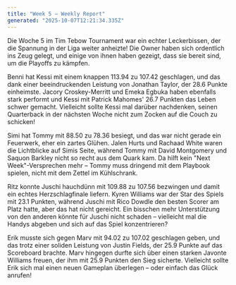 ```yaml
---
title: "Week 5 – Weekly Report"
generated: "2025-10-07T12:21:34.335Z"
---
```


Die Woche 5 im Tim Tebow Tournament war ein echter Leckerbissen, der die Spannung in der Liga weiter anheizte! Die Owner haben sich ordentlich ins Zeug gelegt, und einige von ihnen haben gezeigt, dass sie bereit sind, um die Playoffs zu kämpfen.

Benni hat Kessi mit einem knappen 113.94 zu 107.42 geschlagen, und das dank einer beeindruckenden Leistung von Jonathan Taylor, der 28.6 Punkte einheimste. Jacory Croskey-Merritt und Emeka Egbuka haben ebenfalls stark performt und Kessi mit Patrick Mahomes' 26.7 Punkten das Leben schwer gemacht. Vielleicht sollte Kessi mal darüber nachdenken, seinen Quarterback in der nächsten Woche nicht zum Zocken auf die Couch zu schicken!

Simi hat Tommy mit 88.50 zu 78.36 besiegt, und das war nicht gerade ein Feuerwerk, eher ein zartes Glühen. Jalen Hurts und Rachaad White waren die Lichtblicke auf Simis Seite, während Tommy mit David Montgomery und Saquon Barkley nicht so recht aus dem Quark kam. Da hilft kein "Next Week"-Versprechen mehr – Tommy muss dringend mit dem Playbook spielen, nicht mit dem Zettel im Kühlschrank.

Ritz konnte Juschi hauchdünn mit 109.88 zu 107.56 bezwingen und damit ein echtes Herzschlagfinale liefern. Kyren Williams war der Star des Spiels mit 23.1 Punkten, während Juschi mit Rico Dowdle den besten Scorer am Platz hatte, aber das hat nicht gereicht. Ein bisschen mehr Unterstützung von den anderen könnte für Juschi nicht schaden – vielleicht mal die Handys abgeben und sich auf das Spiel konzentrieren?

Erik musste sich gegen Marv mit 94.02 zu 107.02 geschlagen geben, und das trotz einer soliden Leistung von Justin Fields, der 25.9 Punkte auf das Scoreboard brachte. Marv hingegen durfte sich über einen starken Javonte Williams freuen, der ihm mit 25.9 Punkten den Sieg sicherte. Vielleicht sollte Erik sich mal einen neuen Gameplan überlegen – oder einfach das Glück anrufen!

